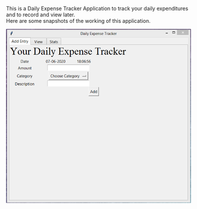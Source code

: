 This is a Daily Expense Tracker Application to track your daily expenditures and to record and view later.  
Here are some snapshots of the working of this application.  

![sns1](https://github.com/Nancy214/Python_clg/blob/master/Final%20Assignment/sns1.PNG)

